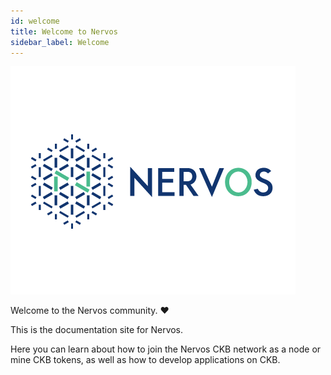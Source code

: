 ```yaml
---
id: welcome
title: Welcome to Nervos
sidebar_label: Welcome
---
```


![nervos-log](assets/nervos-logo.png)

Welcome to the Nervos community. ❤

This is the documentation site for Nervos.

Here you can learn about how to join the Nervos CKB network as a node or mine CKB tokens, as well as how to develop applications on CKB.

